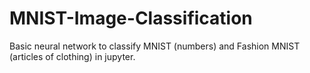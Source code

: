 # MNIST-Image-Classification
Basic neural network to classify MNIST (numbers) and Fashion MNIST (articles of clothing) in jupyter.   
